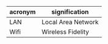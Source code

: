 
| acronym | signification |
| --- | --- |
| LAN | Local Area Network |
| Wifi | Wireless Fidelity |

